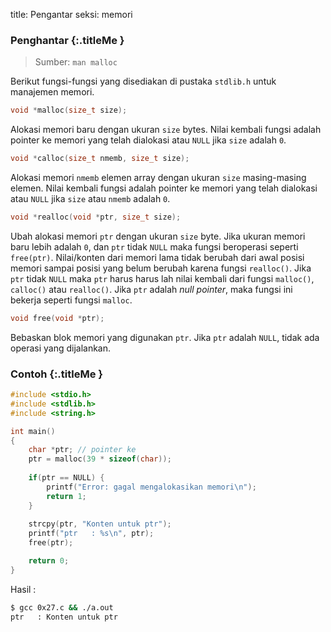 title: Pengantar
seksi: memori


### <i class="fa fa-info-circle"></i> Penghantar {:.titleMe }


> Sumber: `man malloc`

Berikut fungsi-fungsi yang disediakan di pustaka `stdlib.h` untuk manajemen memori.

```c
void *malloc(size_t size);
```
Alokasi memori baru dengan ukuran `size` bytes. Nilai kembali fungsi adalah pointer ke memori yang telah dialokasi atau `NULL` jika `size` adalah `0`.

```c
void *calloc(size_t nmemb, size_t size);
```
Alokasi memori `nmemb` elemen array dengan ukuran `size` masing-masing elemen. Nilai kembali fungsi adalah pointer ke memori yang telah dialokasi atau `NULL` jika `size` atau `nmemb` adalah `0`.


```c
void *realloc(void *ptr, size_t size);
```
Ubah alokasi memori `ptr` dengan ukuran `size` byte.
Jika ukuran memori baru lebih adalah `0`, dan `ptr` tidak `NULL` maka fungsi beroperasi seperti `free(ptr)`.
Nilai/konten dari memori lama tidak berubah dari awal posisi memori sampai posisi yang belum berubah karena fungsi `realloc()`.
Jika `ptr` tidak `NULL` maka `ptr` harus harus lah nilai kembali dari fungsi `malloc()`, `calloc()` atau `realloc()`.
Jika `ptr` adalah _null pointer_, maka fungsi ini bekerja seperti fungsi `malloc`.

```c
void free(void *ptr);
```
Bebaskan blok memori yang digunakan `ptr`.
Jika `ptr` adalah `NULL`, tidak ada operasi yang dijalankan.


### <i class="fa fa-code"></i> Contoh {:.titleMe }

``` c
#include <stdio.h>
#include <stdlib.h>
#include <string.h>

int main()
{
    char *ptr; // pointer ke
    ptr = malloc(39 * sizeof(char));
    
    if(ptr == NULL) {
        printf("Error: gagal mengalokasikan memori\n");
        return 1;
    }
    
    strcpy(ptr, "Konten untuk ptr");
    printf("ptr   : %s\n", ptr);
    free(ptr);

    return 0;
}
```
Hasil :
``` bash
$ gcc 0x27.c && ./a.out 
ptr   : Konten untuk ptr
```
